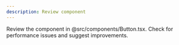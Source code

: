 ```yaml
---
description: Review component
---
```


Review the component in @src/components/Button.tsx.
Check for performance issues and suggest improvements.
